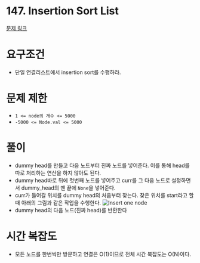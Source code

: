 # 147. Insertion Sort List
[문제 링크](https://leetcode.com/problems/insertion-sort-list/)
# 요구조건 
- 단일 연결리스트에서 insertion sort를 수행하라. 
# 문제 제한 
- `1 <= node의 개수 <= 5000`
- `-5000 <= Node.val <= 5000`
# 풀이
- dummy head를 만들고 다음 노드부터 진짜 노드를 넣어준다. 이를 통해 head를 따로 처리하는 연산을 하지 않아도 된다. 
- dummy head바로 뒤에 첫번째 노드를 넣어주고 curr를 그 다음 노드로 설정하면서 dummy_head의 맨 끝에 `None`을 넣어준다. 
- curr가 들어갈 위치를 dummy head의 처음부터 찾는다. 찾은 위치를 start라고 할때 아래의 그림과 같은 작업을 수행한다. 
![Insert one node](https://user-images.githubusercontent.com/82917798/146648103-bfca74a7-2792-414a-978f-afca9ce5dd06.jpeg)
- dummy head의 다음 노드(진짜 head)를 반환한다 
# 시간 복잡도
- 모든 노드를 한번씩만 방문하고 연결은 O(1)이므로 전체 시간 복잡도는 O(N)이다. 
